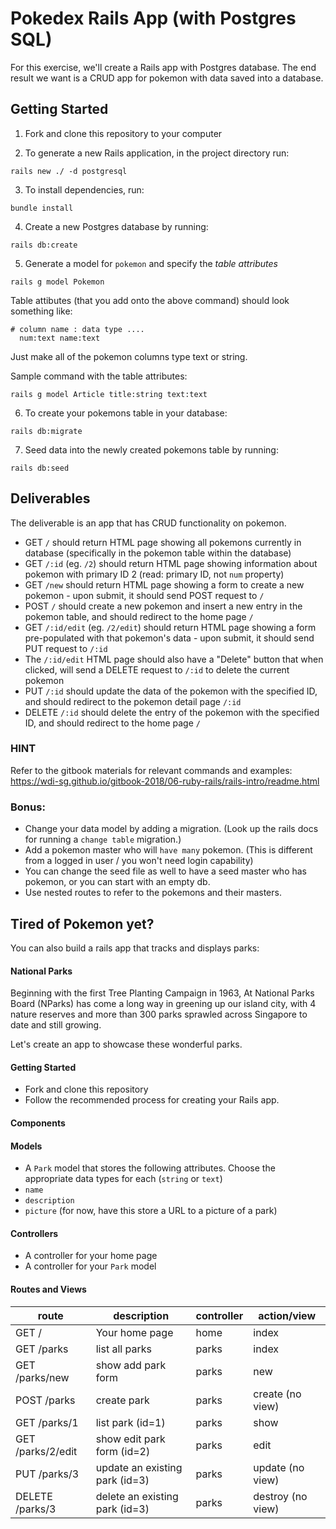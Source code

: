 # Pokedex Rails App (with Postgres SQL)

For this exercise, we'll create a Rails app with Postgres database. The end result we want is a CRUD app for pokemon with data saved into a database.

## Getting Started

1. Fork and clone this repository to your computer

2. To generate a new Rails application, in the project directory run:
```
rails new ./ -d postgresql
```
3. To install dependencies, run:
```
bundle install
```
4. Create a new Postgres database by running:
```
rails db:create
```
5. Generate a model for `pokemon` and specify the *table attributes*
```
rails g model Pokemon
```

Table attibutes (that you add onto the above command) should look something like:
```
# column name : data type .... 
  num:text name:text
```

Just make all of the pokemon columns type text or string.

Sample command with the table attributes:
```
rails g model Article title:string text:text
```


6. To create your pokemons table in your database:
```
rails db:migrate
```
7. Seed data into the newly created pokemons table by running:
```
rails db:seed
```

## Deliverables

The deliverable is an app that has CRUD functionality on pokemon.

* GET `/` should return HTML page showing all pokemons currently in database (specifically in the pokemon table within the database)
* GET `/:id` (eg. `/2`) should return HTML page showing information about pokemon with primary ID 2 (read: primary ID, not `num` property)
* GET `/new` should return HTML page showing a form to create a new pokemon - upon submit, it should send POST request to `/`
* POST `/` should create a new pokemon and insert a new entry in the pokemon table, and should redirect to the home page `/`
* GET `/:id/edit` (eg. `/2/edit`) should return HTML page showing a form pre-populated with that pokemon's data - upon submit, it should send PUT request to `/:id`
* The `/:id/edit` HTML page should also have a "Delete" button that when clicked, will send a DELETE request to `/:id` to delete the current pokemon
* PUT `/:id` should update the data of the pokemon with the specified ID, and should redirect to the pokemon detail page `/:id`
* DELETE `/:id` should delete the entry of the pokemon with the specified ID, and should redirect to the home page `/`

### HINT

Refer to the gitbook materials for relevant commands and examples: https://wdi-sg.github.io/gitbook-2018/06-ruby-rails/rails-intro/readme.html

### Bonus:
- Change your data model by adding a migration. (Look up the rails docs for running a `change table` migration.)
- Add a pokemon master who will `have many` pokemon. (This is different from a logged in user / you won't need login capability)
- You can change the seed file as well to have a seed master who has pokemon, or you can start with an empty db.
- Use nested routes to refer to the pokemons and their masters.

## Tired of Pokemon yet?
You can also build a rails app that tracks and displays parks:


#### National Parks

Beginning with the first Tree Planting Campaign in 1963, At National Parks Board (NParks) has come a long way in greening up our island city, with 4 nature reserves and more than 300 parks sprawled across Singapore to date and still growing.  

Let's create an app to showcase these wonderful parks.

#### Getting Started

*   Fork and clone this repository
*   Follow the recommended process for creating your Rails app.

#### Components

#### Models

*   A `Park` model that stores the following attributes. Choose the appropriate data types for each (`string` or `text`)
*   `name`
*   `description`
*   `picture` (for now, have this store a URL to a picture of a park)

#### Controllers

*   A controller for your home page
*   A controller for your `Park` model

#### Routes and Views

| route             | description                    | controller | action/view      |
| ----------------- | ------------------------------ | ---------- | ---------------- |
| GET /             | Your home page                 | home       | index            |
| GET /parks        | list all parks                 | parks      | index            |
| GET /parks/new    | show add park form             | parks      | new              |
| POST /parks       | create park                    | parks      | create (no view) |
| GET /parks/1      | list park (id=1)               | parks      | show             |
| GET /parks/2/edit | show edit park form (id=2)     | parks      | edit             |
| PUT /parks/3      | update an existing park (id=3) | parks      | update (no view) |
| DELETE /parks/3   | delete an existing park (id=3) | parks      | destroy (no view)|
